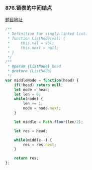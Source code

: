 ### 876.链表的中间结点

[题目地址](https://leetcode-cn.com/problems/middle-of-the-linked-list/)

```javascript
/**
 * Definition for singly-linked list.
 * function ListNode(val) {
 *     this.val = val;
 *     this.next = null;
 * }
 */
/**
 * @param {ListNode} head
 * @return {ListNode}
 */
var middleNode = function(head) {
    if(!head) return null;
    let node = head;
    let len = 0;
    while(node) {
        len += 1;
        node = node.next;
    }

    let middle = Math.floor(len/2);

    let res = head;

    while(middle--) {
        res = res.next;
    }

    return res;
};
```